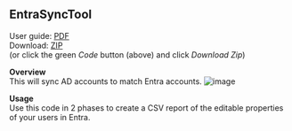 ## EntraSyncTool
User guide: [PDF](https://github.com/ITAutomator/M365-User-Properties-Report-and-Update/blob/main/M365%20User%20Properties%20Report%20and%20Update%20Readme.pdf)  
Download: [ZIP](https://github.com/ITAutomator/M365-User-Properties-Report-and-Update/archive/refs/heads/main.zip)  
(or click the green *Code* button (above) and click *Download Zip*)   


**Overview**  
This will sync AD accounts to match Entra accounts.
![image](https://github.com/ITAutomator/EntraSyncTool/assets/135157036/c7ff7f07-3f2d-434b-852d-bdbfa239e570)


**Usage**  
Use this code in 2 phases to create a CSV report of the editable properties of your users in Entra. 
